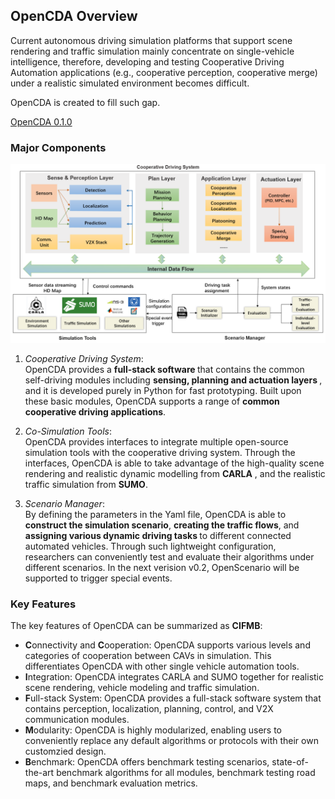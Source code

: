 ## OpenCDA Overview
Current autonomous driving simulation platforms that support scene rendering and traffic simulation mainly concentrate
on single-vehicle intelligence, therefore, developing and testing Cooperative Driving Automation applications (e.g., cooperative perception,
cooperative merge) under a realistic simulated environment becomes difficult.

OpenCDA is created to fill such gap. 

<div class="build-buttons">
<p>
<a href="https://github.com/ucla-mobility/OpenCDA" target="_blank" class="btn btn-neutral" title="Go to the latest OpenCDA page">
<span class="icon icon-github"></span> OpenCDA 0.1.0</a>
</p>
</div>

### Major Components
![](images/OpenCDA_diagrams.png )
 1. <em>Cooperative Driving System</em>: <br /> OpenCDA  provides  a  <strong>full-stack software </strong>  that  contains  the  common  self-driving  modules including
    <strong>sensing,   planning and actuation  layers </strong>,  and  it  is  developed  purely  in  Python for fast prototyping.
    Built  upon these basic modules, OpenCDA supports a range of  <strong>common cooperative  driving  applications</strong>. <br />
 2. <em>Co-Simulation Tools</em>: <br />OpenCDA provides interfaces to integrate multiple open-source simulation tools
 with the cooperative driving system. Through the interfaces, OpenCDA is able to take advantage of the high-quality scene rendering
  and realistic dynamic modelling from <strong>CARLA</strong> , and the realistic traffic simulation from <strong>SUMO</strong>.

 3. <em>Scenario Manager</em>:  <br />By defining the parameters in the Yaml file,  OpenCDA is able to <strong>construct the simulation scenario</strong>,
<strong> creating the traffic flows</strong>, and <strong>assigning various dynamic driving tasks </strong> to different connected automated vehicles. 
 Through such lightweight configuration, researchers can conveniently test and evaluate their algorithms under different scenarios. In the next verision v0.2, 
 OpenScenario will be supported to trigger special events.

### Key Features
The key features of OpenCDA can be summarized as <strong>CIFMB</strong>:
* <strong>C</strong>onnectivity and <strong>C</strong>ooperation: OpenCDA supports various levels and categories of cooperation between CAVs in simulation.
  This differentiates OpenCDA with other single vehicle automation tools.
* <strong>I</strong>ntegration: OpenCDA integrates CARLA and SUMO together for realistic scene rendering, vehicle modeling and traffic simulation.
* <strong>F</strong>ull-stack System: OpenCDA provides a full-stack software system that contains perception, localization, planning, control, and V2X communication modules.
* <strong>M</strong>odularity: OpenCDA is highly modularized, enabling users to conveniently replace any default algorithms or protocols with their own customzied design. 
* <strong>B</strong>enchmark: OpenCDA offers benchmark testing scenarios, state-of-the-art benchmark algorithms for all modules, benchmark testing road maps, and benchmark evaluation metrics.

